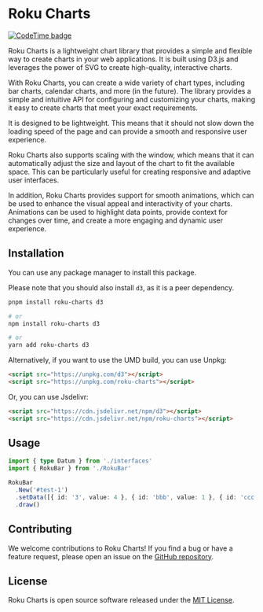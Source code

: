 # Roku Charts

[![CodeTime badge](https://img.shields.io/endpoint?style=social&url=https%3A%2F%2Fapi.codetime.dev%2Fshield%3Fid%3D2%26project%3Droku-charts%26in%3D0)](https://codetime.dev)

Roku Charts is a lightweight chart library that provides a simple and flexible way to create charts in your web applications. It is built using D3.js and leverages the power of SVG to create high-quality, interactive charts.

With Roku Charts, you can create a wide variety of chart types, including bar charts, calendar charts, and more (in the future). The library provides a simple and intuitive API for configuring and customizing your charts, making it easy to create charts that meet your exact requirements.

It is designed to be lightweight. This means that it should not slow down the loading speed of the page and can provide a smooth and responsive user experience.

Roku Charts also supports scaling with the window, which means that it can automatically adjust the size and layout of the chart to fit the available space. This can be particularly useful for creating responsive and adaptive user interfaces.

In addition, Roku Charts provides support for smooth animations, which can be used to enhance the visual appeal and interactivity of your charts. Animations can be used to highlight data points, provide context for changes over time, and create a more engaging and dynamic user experience.

## Installation

You can use any package manager to install this package.

Please note that you should also install `d3`, as it is a peer dependency.

```bash
pnpm install roku-charts d3

# or
npm install roku-charts d3

# or
yarn add roku-charts d3
```

Alternatively, if you want to use the UMD build, you can use Unpkg:

```html
<script src="https://unpkg.com/d3"></script>
<script src="https://unpkg.com/roku-charts"></script>
```

Or, you can use Jsdelivr:

```html
<script src="https://cdn.jsdelivr.net/npm/d3"></script>
<script src="https://cdn.jsdelivr.net/npm/roku-charts"></script>
```

## Usage

``` ts
import { type Datum } from './interfaces'
import { RokuBar } from './RokuBar'

RokuBar
  .New('#test-1')
  .setData([{ id: '3', value: 4 }, { id: 'bbb', value: 1 }, { id: 'ccc', value: 3 }, { id: 'ddd', value: 5 }])
  .draw()
```

## Contributing

We welcome contributions to Roku Charts! If you find a bug or have a feature request, please open an issue on the [GitHub repository](https://github.com/Jannchie/roku-ui).

## License

Roku Charts is open source software released under the [MIT License](./LICENSE).
